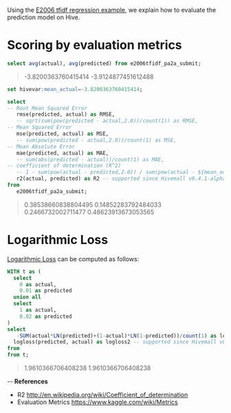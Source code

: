 Using the [E2006 tfidf regression example](https://github.com/myui/hivemall/wiki/E2006-tfidf-regression-evaluation-(PA,-AROW)), we explain how to evaluate the prediction model on Hive.

# Scoring by evaluation metrics

```sql
select avg(actual), avg(predicted) from e2006tfidf_pa2a_submit;
```
> -3.8200363760415414     -3.9124877451612488

```sql
set hivevar:mean_actual=-3.8200363760415414;

select 
-- Root Mean Squared Error
   rmse(predicted, actual) as RMSE, 
   -- sqrt(sum(pow(predicted - actual,2.0))/count(1)) as RMSE,
-- Mean Squared Error
   mse(predicted, actual) as MSE, 
   -- sum(pow(predicted - actual,2.0))/count(1) as MSE,
-- Mean Absolute Error
   mae(predicted, actual) as MAE, 
   -- sum(abs(predicted - actual))/count(1) as MAE,
-- coefficient of determination (R^2)
   -- 1 - sum(pow(actual - predicted,2.0)) / sum(pow(actual - ${mean_actual},2.0)) as R2
   r2(actual, predicted) as R2 -- supported since Hivemall v0.4.1-alpha.5
from 
   e2006tfidf_pa2a_submit;
```
> 0.38538660838804495     0.14852283792484033     0.2466732002711477      0.48623913673053565

# Logarithmic Loss

[Logarithmic Loss](https://www.kaggle.com/wiki/LogarithmicLoss) can be computed as follows:

```sql
WITH t as ( 
  select 
    0 as actual,
    0.01 as predicted
  union all
  select 
    1 as actual,
    0.02 as predicted
)
select 
   -SUM(actual*LN(predicted)+(1-actual)*LN(1-predicted))/count(1) as logloss1,
  logloss(predicted, actual) as logloss2 -- supported since Hivemall v0.4.2-rc.1
from 
from t;
```
> 1.9610366706408238	1.9610366706408238

--
**References**
* R2 http://en.wikipedia.org/wiki/Coefficient_of_determination
* Evaluation Metrics https://www.kaggle.com/wiki/Metrics